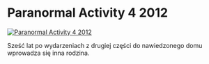 Paranormal Activity 4 2012 
=============
[![Paranormal Activity 4 2012 ](http://vidos.pl/images/player.gif)](http://vidos.pl/paranormal-activity-4-2012)

 Sześć lat po wydarzeniach z drugiej części do nawiedzonego domu wprowadza się inna rodzina.
